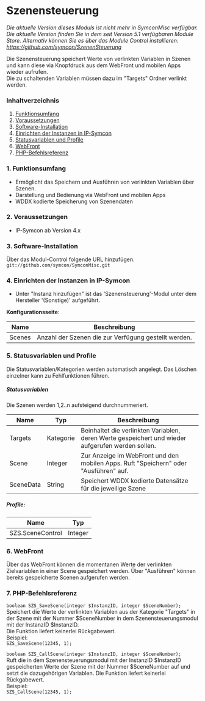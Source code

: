 # Szenensteuerung

_Die aktuelle Version dieses Moduls ist nicht mehr in SymconMisc verfügbar._
_Die aktuelle Version finden Sie in dem seit Version 5.1 verfügbaren Module Store._
_Alternativ können Sie es über das Module Control installieren: https://github.com/symcon/SzenenSteuerung_

Die Szenensteuerung speichert Werte von verlinkten Variablen in Szenen und kann diese via Knopfdruck aus dem WebFront und mobilen Apps wieder aufrufen.  
Die zu schaltenden Variablen müssen dazu im "Targets" Ordner verlinkt werden.

### Inhaltverzeichnis

1. [Funktionsumfang](#1-funktionsumfang)
2. [Voraussetzungen](#2-voraussetzungen)
3. [Software-Installation](#3-software-installation)
4. [Einrichten der Instanzen in IP-Symcon](#4-einrichten-der-instanzen-in-ip-symcon)
5. [Statusvariablen und Profile](#5-statusvariablen-und-profile)
6. [WebFront](#6-webfront)
7. [PHP-Befehlsreferenz](#7-php-befehlsreferenz)

### 1. Funktionsumfang

* Ermöglicht das Speichern und Ausführen von verlinkten Variablen über Szenen.
* Darstellung und Bedienung via WebFront und mobilen Apps
* WDDX kodierte Speicherung von Szenendaten

### 2. Voraussetzungen

- IP-Symcon ab Version 4.x

### 3. Software-Installation

Über das Modul-Control folgende URL hinzufügen.  
`git://github.com/symcon/SymconMisc.git`  

### 4. Einrichten der Instanzen in IP-Symcon

- Unter "Instanz hinzufügen" ist das 'Szenensteuerung'-Modul unter dem Hersteller '(Sonstige)' aufgeführt.  

__Konfigurationsseite__:

Name   | Beschreibung
------ | ---------------------------------
Scenes | Anzahl der Szenen die zur Verfügung gestellt werden.

### 5. Statusvariablen und Profile

Die Statusvariablen/Kategorien werden automatisch angelegt. Das Löschen einzelner kann zu Fehlfunktionen führen.

##### Statusvariablen
Die Szenen werden 1,2..n aufsteigend durchnummeriert.

Name      | Typ       | Beschreibung
--------- | --------- | ----------------
Targets   | Kategorie | Beinhaltet die verlinkten Variablen, deren Werte gespeichert und wieder aufgerufen werden sollen.
Scene     | Integer   | Zur Anzeige im WebFront und den mobilen Apps. Ruft "Speichern" oder "Ausführen" auf.
SceneData | String    | Speichert WDDX kodierte Datensätze für die jeweilige Szene

##### Profile:

Name             | Typ
---------------- | ------- 
SZS.SceneControl | Integer


### 6. WebFront

Über das WebFront können die momentanen Werte der verlinkten Zielvariablen in einer Scene gespeichert werden.
Über "Ausführen" können bereits gespeicherte Scenen aufgerufen werden.

### 7. PHP-Befehlsreferenz

`boolean SZS_SaveScene(integer $InstanzID, integer $SceneNumber);`  
Speichert die Werte der verlinkten Variablen aus der Kategorie "Targets" in der Szene mit der Nummer $SceneNumber in dem Szenensteuerungsmodul mit der InstanzID $InstanzID.  
Die Funktion liefert keinerlei Rückgabewert.  
Beispiel:  
`SZS_SaveScene(12345, 1);`

`boolean SZS_CallScene(integer $InstanzID, integer $SceneNumber);`  
Ruft die in dem Szenensteuerungsmodul mit der InstanzID $InstanzID gespeicherten Werte der Szene mit der Nummer $SceneNumber auf und setzt die dazugehörigen Variablen.
Die Funktion liefert keinerlei Rückgabewert.  
Beispiel:  
`SZS_CallScene(12345, 1);`
